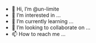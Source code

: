 - 👋 Hi, I’m @un-limite
- 👀 I’m interested in ...
- 🌱 I’m currently learning ...
- 💞️ I’m looking to collaborate on ...
- 📫 How to reach me ...

<!---
un-limite/un-limite is a ✨ special ✨ repository because its `README.md` (this file) appears on your GitHub profile.
You can click the Preview link to take a look at your changes.
--->

